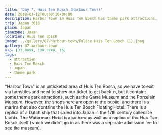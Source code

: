 ```yaml
---
title: 'Day 7: Huis Ten Bosch (Harbour Town)'
date: 2018-03-12T00:00:16+00:00
description: Harbor Town in Huis Ten Bosch has theme park attractions, the Huis Ten Bosch castle, and a replica of a Dutch ship called De Liefde.
trip: Japan 2018
place: Japan
timezone: Japan
location: Huis Ten Bosch
image: ../gallery/07-harbour-town/Palace Huis Ten Bosch (1).jpeg
gallery: 07-harbour-town
map: [33.0859, 129.7889, 15]
tags:
  - attraction
  - Huis Ten Bosch
  - Japan
  - theme park
---
```


“Harbor Town” is an unticketed area of Huis Ten Bosch, so we have to exit via turnstiles and need to show our ticket to get back in, but it contains some theme park attractions, such as the Game Museum and the Porcelain Museum. However, the shops here are open to the public, and there is a marina that also contains the Huis Ten Bosch Floating Hotel. There is a replica of a Dutch ship that sailed into Japan in the 17th century called De Liefde. The Watermark Hotel is also here as well as a replica of the Huis Ten Bosch itself (which we didn’t go in as there was a separate admission fee to see the museum).
